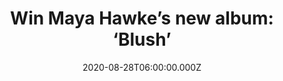 ---
campaign-uuid: "c-12a76508-ef26-42c3-b3d7-40a83a4e9a5a"
type: "Competition"
category: "Music"
date: "2020-08-28T06:00:00.000Z"
end-date: "2020-09-28T23:59:00.000Z"
disable-form: false
is_promoted: false
has_entry_page: true
title: "Win Maya Hawke’s new album: ‘Blush’"
competition-description: "<p>We have on our hands ‘Blush’, an aching collection of\
  \ folk-rock tales from ‘Stranger Things’ star Maya Hawke. Following the release\
  \ of her independently released A and B side singles in 2019, she returns with a\
  \ deeply personal full-length album.</p>\n<p>'Blush' is a collection of secret messages,\
  \ hidden communications with the people in her life.We are giving away a copy of\
  \ her album to you. Click below for a chance to win.</p>\n"
hero-header: "Win Maya Hawke’s new album: ‘Blush’"
terms-confirmation: "N/A"
banner-img: "https://assets.expresslyapp.com/asset-3fd67755-d3ee-41f4-8608-2ccb88abfe97.jpg"
logo-left-href: "aaa.nme.com"
logo-left-image: "https://assets.expresslyapp.com/asset-3903c364-8a67-432d-ba80-26f2676c3e65.jpg"
logo-left-title: "NME AAA"
bg-image-hero: "https://assets.expresslyapp.com/asset-b83a75d2-eb57-4bac-a6f1-c8a3aa774849.jpg"
bg-image-first: "https://assets.expresslyapp.com/asset-10998440-92b7-46c1-97a3-c97e1cdf04ab.jpg"
section1-content: "<p>Following the release of her independently released A and B\
  \ side singles in 2019, she returns with a deeply personal full-length album. Hawke,\
  \ who wrote the lyrics, continued her collaboration with Grammy Award-winning songwriter\
  \ Jesse Harris, who wrote the music for the album.</p>\n <p>The album happened accidentally\
  \ they started working together accidentally and they kept writing, kept collecting\
  \ songs because it brought joy into both of their lives. ’Blush' is a collection\
  \ of secret messages, hidden communications with the people in Maya’s life. 'By\
  \ Myself' was a secret message to herself, that she hopes she’ll receive someday\
  \ soon.</p>\n"
entry-title: "Win Maya Hawke’s new album: ‘Blush’"
entry-content: "<p>Enter the draw to win Maya Hawke’s new album: ‘Blush’ by completing\
  \ the form below before 23:59 on the 28th of September 2020.</p>\n"
has-winner: false
prize-description: "Maya Hawke’s new album: ‘Blush’"
special-conditions: "Multiple entries are allowed up to one every day.\r\n\r\nThis\
  \ competition is also available on: https://club.expressly.io/competitions/maya-hawke-blush"
country-restrictions:
- "GB"
---